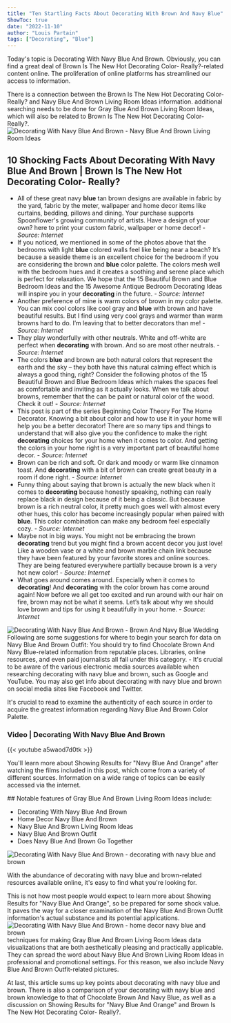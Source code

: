 ```yaml
---
title: "Ten Startling Facts About Decorating With Brown And Navy Blue"
ShowToc: true 
date: "2022-11-10"
author: "Louis Partain" 
tags: ["Decorating", "Blue"]
---
```


	
Today's topic is Decorating With Navy Blue And Brown. Obviously, you can find a great deal of Brown Is The New Hot Decorating Color- Really?-related content online. The proliferation of online platforms has streamlined our access to information.

There is a connection between the Brown Is The New Hot Decorating Color- Really? and Navy Blue And Brown Living Room Ideas information. additional searching needs to be done for Gray Blue And Brown Living Room Ideas, which will also be related to Brown Is The New Hot Decorating Color- Really?.
<img loading="lazy" src="http://cdn.decoist.com/wp-content/uploads/2014/11/Fabulous-home-office-in-blue.jpg" onerror="this.onerror=null;this.src='https://blogger.googleusercontent.com/img/a/AVvXsEhe7F7TRXHtjiKvHb5vS7DmnxvpHiDyoYyYvm1nHB3Qp2_w3BnM6A2eq4v7FYxCC9bfZt3a9vIMtAYEKUiaDQbHMg-ViyGmRIj39MLp0bGFfgfYw1Dc9q_H-T0wiTm3l0Uq42dETrN9eC8aGJ9_IORZsxST1AcLR7np1koOfcc7tnHa4S8Mwz_xD9d0=s16000';" alt="Decorating With Navy Blue And Brown - Navy Blue And Brown Living Room Ideas" >

## 10 Shocking Facts About Decorating With Navy Blue And Brown | Brown Is The New Hot Decorating Color- Really?
-   All of these great navy **blue** tan brown designs are available in fabric by the yard, fabric by the meter, wallpaper and home decor items like curtains, bedding, pillows and dining. Your purchase supports Spoonflower's growing community of artists. Have a design of your own? here to print your custom fabric, wallpaper or home decor! - <cite>Source: Internet</cite>
-   If you noticed, we mentioned in some of the photos above that the bedrooms with light **blue** colored walls feel like being near a beach? It’s because a seaside theme is an excellent choice for the bedroom if you are considering the brown and **blue** color palette. The colors mesh well with the bedroom hues and it creates a soothing and serene place which is perfect for relaxation. We hope that the 15 Beautiful Brown and Blue Bedroom Ideas and the 15 Awesome Antique Bedroom Decorating Ideas will inspire you in your **decorating** in the future. - <cite>Source: Internet</cite>
-   Another preference of mine is warm colors of brown in my color palette. You can mix cool colors like cool gray and **blue** with brown and have beautiful results. But I find using very cool grays and warmer than warm browns hard to do. I’m leaving that to better decorators than me! - <cite>Source: Internet</cite>
-   They play wonderfully with other neutrals. White and off-white are perfect when **decorating** with brown. And so are most other neutrals. - <cite>Source: Internet</cite>
-   The colors **blue** and brown are both natural colors that represent the earth and the sky – they both have this natural calming effect which is always a good thing, right? Consider the following photos of the 15 Beautiful Brown and Blue Bedroom Ideas which makes the spaces feel as comfortable and inviting as it actually looks. When we talk about browns, remember that the can be paint or natural color of the wood. Check it out! - <cite>Source: Internet</cite>
-   This post is part of the series Beginning Color Theory For The Home Decorator. Knowing a bit about color and how to use it in your home will help you be a better decorator! There are so many tips and things to understand that will also give you the confidence to make the right **decorating** choices for your home when it comes to color. And getting the colors in your home right is a very important part of beautiful home decor. - <cite>Source: Internet</cite>
-   Brown can be rich and soft. Or dark and moody or warm like cinnamon toast. And **decorating** with a bit of brown can create great beauty in a room if done right. - <cite>Source: Internet</cite>
-   Funny thing about saying that brown is actually the new black when it comes to **decorating** because honestly speaking, nothing can really replace black in design because of it being a classic. But because brown is a rich neutral color, it pretty much goes well with almost every other hues, this color has become increasingly popular when paired with **blue**. This color combination can make any bedroom feel especially cozy. - <cite>Source: Internet</cite>
-   Maybe not in big ways. You might not be embracing the brown **decorating** trend but you might find a brown accent decor you just love! Like a wooden vase or a white and brown marble chain link because they have been featured by your favorite stores and online sources. They are being featured everywhere partially because brown is a very hot new color! - <cite>Source: Internet</cite>
-   What goes around comes around. Especially when it comes to **decorating**! And **decorating** with the color brown has come around again! Now before we all get too excited and run around with our hair on fire, brown may not be what it seems. Let’s talk about why we should love brown and tips for using it beautifully in your home. - <cite>Source: Internet</cite>


<img loading="lazy" src="http://www.maurilioamorim.com/wp-content/uploads/2012/03/blue-suit-682x1024.jpg" onerror="this.onerror=null;this.src='https://blogger.googleusercontent.com/img/a/AVvXsEhe7F7TRXHtjiKvHb5vS7DmnxvpHiDyoYyYvm1nHB3Qp2_w3BnM6A2eq4v7FYxCC9bfZt3a9vIMtAYEKUiaDQbHMg-ViyGmRIj39MLp0bGFfgfYw1Dc9q_H-T0wiTm3l0Uq42dETrN9eC8aGJ9_IORZsxST1AcLR7np1koOfcc7tnHa4S8Mwz_xD9d0=s16000';" alt="Decorating With Navy Blue And Brown - Brown And Navy Blue Wedding" >
Following are some suggestions for where to begin your search for data on Navy Blue And Brown Outfit:
You should try to find Chocolate Brown And Navy Blue-related information from reputable places. Libraries, online resources, and even paid journalists all fall under this category.
- It's crucial to be aware of the various electronic media sources available when researching decorating with navy blue and brown, such as Google and YouTube. You may also get info about decorating with navy blue and brown on social media sites like Facebook and Twitter.

It's crucial to read to examine the authenticity of each source in order to acquire the greatest information regarding Navy Blue And Brown Color Palette.

### Video | Decorating With Navy Blue And Brown
{{< youtube a5waod7d0tk >}} 

You'll learn more about Showing Results for "Navy Blue And Orange" after watching the films included in this post, which come from a variety of different sources. Information on a wide range of topics can be easily accessed via the internet.
<script async="async" data-cfasync="false" src="//normallydemandedalter.com/fe63df3c5408708b15d8dc3d9b206b31/invoke.js"></script>
<div id="container-fe63df3c5408708b15d8dc3d9b206b31"></div>
## Notable features of Gray Blue And Brown Living Room Ideas include:

- Decorating With Navy Blue And Brown
- Home Decor Navy Blue And Brown
- Navy Blue And Brown Living Room Ideas
- Navy Blue And Brown Outfit
- Does Navy Blue And Brown Go Together

 <img loading="lazy" src="https://i.pinimg.com/736x/27/bc/04/27bc04b3cb30832770c3ce9cf5b8cc35.jpg" onerror="this.onerror=null;this.src='https://blogger.googleusercontent.com/img/a/AVvXsEhe7F7TRXHtjiKvHb5vS7DmnxvpHiDyoYyYvm1nHB3Qp2_w3BnM6A2eq4v7FYxCC9bfZt3a9vIMtAYEKUiaDQbHMg-ViyGmRIj39MLp0bGFfgfYw1Dc9q_H-T0wiTm3l0Uq42dETrN9eC8aGJ9_IORZsxST1AcLR7np1koOfcc7tnHa4S8Mwz_xD9d0=s16000';" alt="Decorating With Navy Blue And Brown - decorating with navy blue and brown" >

With the abundance of decorating with navy blue and brown-related resources available online, it's easy to find what you're looking for.

This is not how most people would expect to learn more about Showing Results for "Navy Blue And Orange", so be prepared for some shock value. It paves the way for a closer examination of the Navy Blue And Brown Outfit information's actual substance and its potential applications.
<img loading="lazy" src="https://i.pinimg.com/736x/c7/e6/a5/c7e6a50f46579ae9bce98974a9014ffc--navy-wedding-centerpieces-wedding-decorations.jpg" onerror="this.onerror=null;this.src='https://blogger.googleusercontent.com/img/a/AVvXsEhe7F7TRXHtjiKvHb5vS7DmnxvpHiDyoYyYvm1nHB3Qp2_w3BnM6A2eq4v7FYxCC9bfZt3a9vIMtAYEKUiaDQbHMg-ViyGmRIj39MLp0bGFfgfYw1Dc9q_H-T0wiTm3l0Uq42dETrN9eC8aGJ9_IORZsxST1AcLR7np1koOfcc7tnHa4S8Mwz_xD9d0=s16000';" alt="Decorating With Navy Blue And Brown - home decor navy blue and brown" >
techniques for making Gray Blue And Brown Living Room Ideas data visualizations that are both aesthetically pleasing and practically applicable. They can spread the word about Navy Blue And Brown Living Room Ideas in professional and promotional settings. For this reason, we also include Navy Blue And Brown Outfit-related pictures.

At last, this article sums up key points about decorating with navy blue and brown. There is also a comparison of your decorating with navy blue and brown knowledge to that of Chocolate Brown And Navy Blue, as well as a discussion on Showing Results for "Navy Blue And Orange" and Brown Is The New Hot Decorating Color- Really?.
	
	

